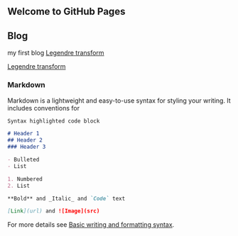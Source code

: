 ## Welcome to GitHub Pages

## Blog
 my first blog 
[Legendre transform](https://github.com/raincchio/raincchio.github.io/edit/main/index.md)

[Legendre transform](https://raincchio.github.io/legendre_transform)

### Markdown

Markdown is a lightweight and easy-to-use syntax for styling your writing. It includes conventions for

```markdown
Syntax highlighted code block

# Header 1
## Header 2
### Header 3

- Bulleted
- List

1. Numbered
2. List

**Bold** and _Italic_ and `Code` text

[Link](url) and ![Image](src)
```

For more details see [Basic writing and formatting syntax](https://docs.github.com/en/github/writing-on-github/getting-started-with-writing-and-formatting-on-github/basic-writing-and-formatting-syntax).


